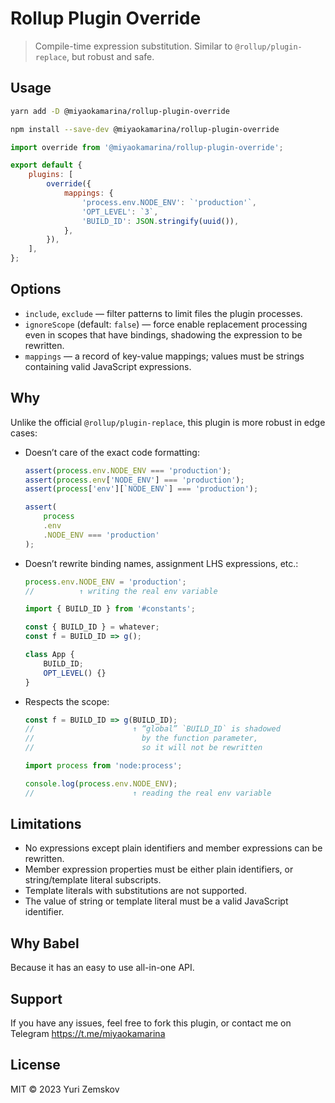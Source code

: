 # Rollup Plugin Override

> Compile-time expression substitution. Similar to `@rollup/plugin-replace`, but
> robust and safe.

## Usage

```bash
yarn add -D @miyaokamarina/rollup-plugin-override
```

```bash
npm install --save-dev @miyaokamarina/rollup-plugin-override
```

```javascript
import override from '@miyaokamarina/rollup-plugin-override';

export default {
    plugins: [
        override({
            mappings: {
                'process.env.NODE_ENV': `'production'`,
                'OPT_LEVEL': `3`,
                'BUILD_ID': JSON.stringify(uuid()),
            },
        }),
    ],
};
```

## Options

-   `include`, `exclude` — filter patterns to limit files the plugin processes.
-   `ignoreScope` (default: `false`) — force enable replacement processing even
    in scopes that have bindings, shadowing the expression to be rewritten.
-   `mappings` — a record of key-value mappings; values must be strings
    containing valid JavaScript expressions.

## Why

Unlike the official `@rollup/plugin-replace`, this plugin is more robust in edge
cases:

-   Doesn’t care of the exact code formatting:

    <!-- prettier-ignore -->
    ```javascript
    assert(process.env.NODE_ENV === 'production');
    assert(process.env['NODE_ENV'] === 'production');
    assert(process['env'][`NODE_ENV`] === 'production');

    assert(
        process
        .env
        .NODE_ENV === 'production'
    );
    ```

-   Doesn’t rewrite binding names, assignment LHS expressions, etc.:

    ```javascript
    process.env.NODE_ENV = 'production';
    //          ↑ writing the real env variable

    import { BUILD_ID } from '#constants';

    const { BUILD_ID } = whatever;
    const f = BUILD_ID => g();

    class App {
        BUILD_ID;
        OPT_LEVEL() {}
    }
    ```

-   Respects the scope:

    ```javascript
    const f = BUILD_ID => g(BUILD_ID);
    //                      ↑ “global” `BUILD_ID` is shadowed
    //                        by the function parameter,
    //                        so it will not be rewritten

    import process from 'node:process';

    console.log(process.env.NODE_ENV);
    //                      ↑ reading the real env variable
    ```

## Limitations

-   No expressions except plain identifiers and member expressions can be
    rewritten.
-   Member expression properties must be either plain identifiers, or
    string/template literal subscripts.
-   Template literals with substitutions are not supported.
-   The value of string or template literal must be a valid JavaScript
    identifier.

## Why Babel

Because it has an easy to use all-in-one API.

## Support

If you have any issues, feel free to fork this plugin, or contact me on Telegram
https://t.me/miyaokamarina

## License

MIT © 2023 Yuri Zemskov
